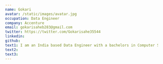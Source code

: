 ```yaml
---
name: Gokari
avatar: /static/images/avatar.jpg
occupation: Data Engineer
company: Accenture
email: gokarisaheb283@gmail.com
twitter: https://twitter.com/Gokarisahe35544
linkedin: 
github: 
text1: I am an India based Data Engineer with a bachelors in Computer Science. I am passionate about Data Science and Automation. I am also fascinated with Mathematics and wish to make a career out of it someday.
text2:
text3:
---
```

